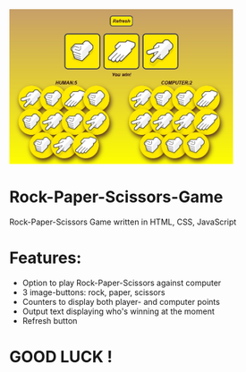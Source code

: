 <img src="Screenshot.jpg" width="400px">

# Rock-Paper-Scissors-Game
Rock-Paper-Scissors Game written in HTML, CSS, JavaScript

# Features:
* Option to play Rock-Paper-Scissors against computer
* 3 image-buttons: rock, paper, scissors
* Counters to display both player- and computer points
* Output text displaying who's winning at the moment
* Refresh button

# GOOD LUCK !

